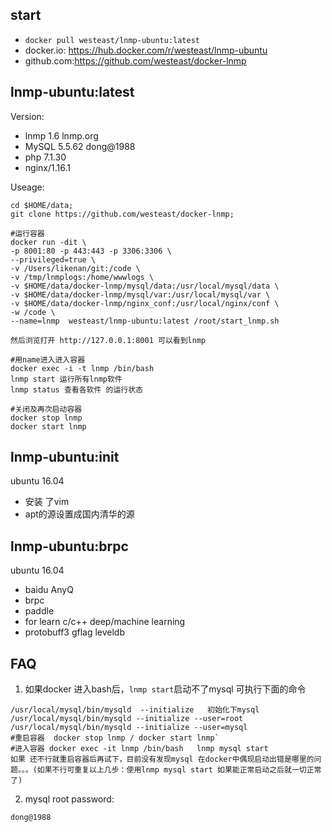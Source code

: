 ## start

- `docker pull westeast/lnmp-ubuntu:latest`
- docker.io: https://hub.docker.com/r/westeast/lnmp-ubuntu
- github.com:https://github.com/westeast/docker-lnmp


## lnmp-ubuntu:latest

Version:
- lnmp 1.6 lnmp.org
- MySQL 5.5.62  dong@1988
- php 7.1.30
- nginx/1.16.1

Useage:
```
cd $HOME/data;
git clone https://github.com/westeast/docker-lnmp;

#运行容器
docker run -dit \
-p 8001:80 -p 443:443 -p 3306:3306 \
--privileged=true \
-v /Users/likenan/git:/code \
-v /tmp/lnmplogs:/home/wwwlogs \
-v $HOME/data/docker-lnmp/mysql/data:/usr/local/mysql/data \
-v $HOME/data/docker-lnmp/mysql/var:/usr/local/mysql/var \
-v $HOME/data/docker-lnmp/nginx_conf:/usr/local/nginx/conf \
-w /code \
--name=lnmp  westeast/lnmp-ubuntu:latest /root/start_lnmp.sh

然后浏览打开 http://127.0.0.1:8001 可以看到lnmp

#用name进入进入容器
docker exec -i -t lnmp /bin/bash
lnmp start 运行所有lnmp软件 
lnmp status 查看各软件 的运行状态

#关闭及再次启动容器
docker stop lnmp 
docker start lnmp 
```


## lnmp-ubuntu:init 
ubuntu 16.04 
- 安装 了vim
- apt的源设置成国内清华的源

## lnmp-ubuntu:brpc
ubuntu 16.04
- baidu AnyQ 
- brpc 
- paddle  
- for learn c/c++ deep/machine learning
- protobuff3 gflag leveldb


## FAQ
1. 如果docker 进入bash后，`lnmp start`启动不了mysql  可执行下面的命令
```
/usr/local/mysql/bin/mysqld  --initialize   初始化下mysql
/usr/local/mysql/bin/mysqld --initialize --user=root
/usr/local/mysql/bin/mysqld --initialize --user=mysql  
#重启容器  docker stop lnmp / docker start lnmp`
#进入容器 docker exec -it lnmp /bin/bash   lnmp mysql start
如果 还不行就重启容器后再试下，目前没有发现mysql 在docker中偶现启动出错是哪里的问题。。。(如果不行可重复以上几步：使用lnmp mysql start 如果能正常启动之后就一切正常了)
```

2. mysql root  password:
```
dong@1988
```




